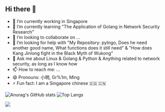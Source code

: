 ## Hi there 👋

<!--
**Gr-1m/Gr-1m** is a ✨ _special_ ✨ repository because its `README.md` (this file) appears on your GitHub profile.

Here are some ideas to get you started:

- 🔭 I’m currently working in Singapore
- 🌱 I’m currently learning "The Application of Golang in Network Security Research"
- 👯 I’m looking to collaborate on ...
- 🤔 I’m looking for help with "My Repository: pyIngo, Does he need another good name, What functions does it still need" & "How does Kang Jinlong fight in the Black Myth of Wukong"
- 💬 Ask me about Linux & Golang & Python & Anything related to network security, as long as I know how
- 📫 How to reach me: ...
- 😄 Pronouns: 小明, Gr%1m, Ming
- ⚡ Fun fact: ...
<img align="center" src="https://skillicons.dev/icons?i=Golang&theme=light" />
-->
- 🔭 I’m currently working in Singapore
- 🌱 I’m currently learning "The Application of Golang in Network Security Research"
- 👯 I’m looking to collaborate on ...
- 🤔 I’m looking for help with "My Repository: pyIngo, Does he need another good name, What functions does it still need" & "How does Kang Jinlong fight in the Black Myth of Wukong"
- 💬 Ask me about Linux & Golang & Python & Anything related to network security, as long as I know how
- 📫 How to reach me: ...
- 😄 Pronouns: 小明, Gr%1m, Ming
- ⚡ Fun fact: I am a Singapore chinese 🇸🇬 🇨🇳

![Anurag's GitHub stats](https://github-readme-stats.vercel.app/api?username=Gr-1m)
![Top Langs](https://github-readme-stats.vercel.app/api/top-langs/?username=Gr-1m)


<img align="center" src="https://skillicons.dev/icons?i=bash,c,django,github,go,html,docker,kali,neovim,linux,py,flask,nginx,vue " />

